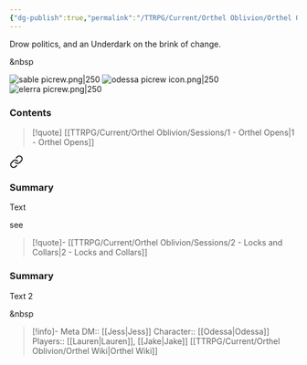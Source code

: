 ```yaml
---
{"dg-publish":true,"permalink":"/TTRPG/Current/Orthel Oblivion/Orthel Oblivion/"}
---
```


Drow politics, and an Underdark on the brink of change.

&nbsp

![sable picrew.png|250](/img/user/TTRPG/Current/Orthel%20Oblivion/Wiki/Attachments/sable%20picrew.png) 
![odessa picrew icon.png|250](/img/user/TTRPG/Current/Orthel%20Oblivion/Wiki/Attachments/odessa%20picrew%20icon.png)
![elerra picrew.png|250](/img/user/TTRPG/Current/Orthel%20Oblivion/Wiki/Attachments/elerra%20picrew.png)

### Contents

> [!quote] [[TTRPG/Current/Orthel Oblivion/Sessions/1 - Orthel Opens\|1 - Orthel Opens]]
> 
> 
<div class="transclusion internal-embed is-loaded"><a class="markdown-embed-link" href="/ttrpg/current/orthel-oblivion/sessions/1-orthel-opens/#summary" aria-label="Open link"><svg xmlns="http://www.w3.org/2000/svg" width="24" height="24" viewBox="0 0 24 24" fill="none" stroke="currentColor" stroke-width="2" stroke-linecap="round" stroke-linejoin="round" class="svg-icon lucide-link"><path d="M10 13a5 5 0 0 0 7.54.54l3-3a5 5 0 0 0-7.07-7.07l-1.72 1.71"></path><path d="M14 11a5 5 0 0 0-7.54-.54l-3 3a5 5 0 0 0 7.07 7.07l1.71-1.71"></path></svg></a><div class="markdown-embed">



### Summary

Text

</div></div>

> 

see
> [!quote]- [[TTRPG/Current/Orthel Oblivion/Sessions/2 - Locks and Collars\|2 - Locks and Collars]]
> 
<div class="transclusion internal-embed is-loaded"><div class="markdown-embed">



### Summary

Text 2

</div></div>


&nbsp

> [!info]- Meta
> DM:: [[Jess\|Jess]]
> Character:: [[Odessa\|Odessa]]
> Players:: [[Lauren\|Lauren]], [[Jake\|Jake]]
> [[TTRPG/Current/Orthel Oblivion/Orthel Wiki\|Orthel Wiki]]


